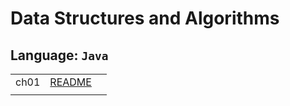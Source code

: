 # Data Structures and Algorithms

## Language: `Java`

|    |    |    |
|----|----|----|
|ch01| [README](ch01/README.md) |
|    |    |    |
